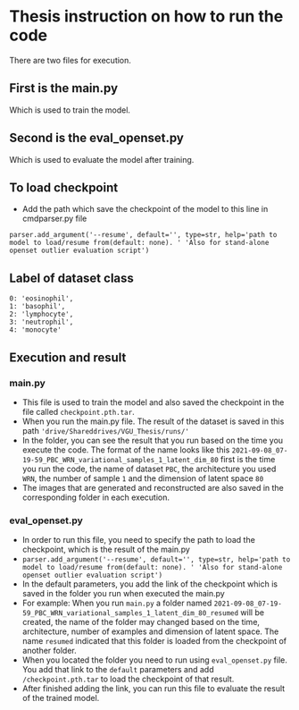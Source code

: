 # Thesis instruction on how to run the code

There are two files for execution.

## First is the main.py

Which is used to train the model.

## Second is the eval_openset.py

Which is used to evaluate the model after training.

## To load checkpoint

- Add the path which save the checkpoint of the model to this line in cmdparser.py file

`parser.add_argument('--resume', default='', type=str, help='path to model to load/resume from(default: none). '
                                                           'Also for stand-alone openset outlier evaluation script')`

## Label of dataset class

    0: 'eosinophil',
    1: 'basophil',
    2: 'lymphocyte',
    3: 'neutrophil',
    4: 'monocyte'

## Execution and result

### main.py

- This file is used to train the model and also saved the checkpoint in the file called `checkpoint.pth.tar`.
- When you run the main.py file. The result of the dataset is saved in this path `'drive/Shareddrives/VGU_Thesis/runs/'`
- In the folder, you can see the result that you run based on the time you execute the code. The format of the name looks
like this `2021-09-08_07-19-59_PBC_WRN_variational_samples_1_latent_dim_80` first is the time you run the code, the name of dataset `PBC`,
the architecture you used `WRN`, the number of sample `1` and the dimension of latent space `80`
- The images that are generated and reconstructed are also saved in the corresponding folder in each execution.

### eval_openset.py

- In order to run this file, you need to specify the path to load the checkpoint, which is the result of the main.py
- `parser.add_argument('--resume', default='', type=str, help='path to model to load/resume from(default: none). '
                                                           'Also for stand-alone openset outlier evaluation script')`
- In the default parameters, you add the link of the checkpoint which is saved in the folder you run when executed the main.py
- For example: When you run `main.py` a folder named `2021-09-08_07-19-59_PBC_WRN_variational_samples_1_latent_dim_80_resumed`
will be created, the name of the folder may changed based on the time, architecture, number of examples and dimension of latent space.
The name `resumed` indicated that this folder is loaded from the checkpoint of another folder.
- When you located the folder you need to run using `eval_openset.py` file. You add that link to the `default` parameters
and add `/checkpoint.pth.tar` to load the checkpoint of that result.
- After finished adding the link, you can run this file to evaluate the result of the trained model.